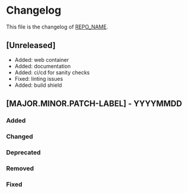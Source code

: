 <!--
reference: https://keepachangelog.com
-->

# Changelog

This file is the changelog of [REPO_NAME](https://github.com/whiletruedoio/REPO_NAME).

## [Unreleased]

- Added: web container
- Added: documentation
- Added: ci/cd for sanity checks
- Fixed: linting issues
- Added: build shield

## [MAJOR.MINOR.PATCH-LABEL] - YYYYMMDD

<!--
Describe the purpose of this release.
Each of the below sections should contain the links to the fixed issues.
-->

### Added

<!--
Section for new Features and Additions.
Most likely a MINOR or MAJOR update.
-->

### Changed

<!--
Changed Behavior in API or Application.
Most likely a MAJOR update.
-->

### Deprecated

<!--
Deprecation, which will be removed in a future release.
The future release must be mentioned.
-->

### Removed

<!--
Removals or Deletions, which were deprecated beforehand.
Most likely a Minor or Major update.
-->

### Fixed

<!--
Bugfixes or other minor fixes.
Most likely a patch.
-->
